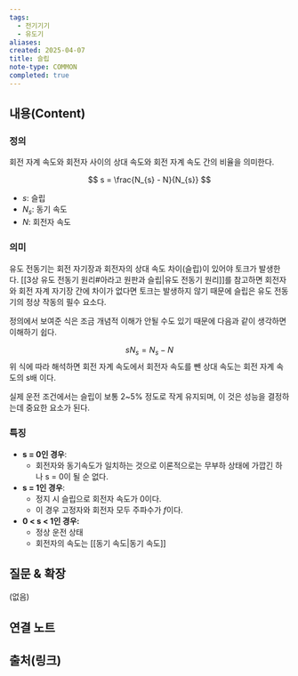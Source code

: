 ```yaml
---
tags:
  - 전기기기
  - 유도기
aliases: 
created: 2025-04-07
title: 슬립
note-type: COMMON
completed: true
---
```


## 내용(Content)

### 정의

회전 자계 속도와 회전자 사이의 상대 속도와 회전 자계 속도 간의 비율을 의미한다.

$$
s = \frac{N_{s} - N}{N_{s}}
$$
- $s$: 슬립
- $N_{s}$: 동기 속도
- $N$: 회전자 속도

### 의미

유도 전동기는 회전 자기장과 회전자의 상대 속도 차이(슬립)이 있어야 토크가 발생한다. [[3상 유도 전동기 원리#아라고 원판과 슬립|유도 전동기 원리]]를 참고하면 회전자와 회전 자계 자기장 간에 차이가 없다면 토크는 발생하지 않기 때문에 슬립은 유도 전동기의 정상 작동의 필수 요소다.

정의에서 보여준 식은 조금 개념적 이해가 안될 수도 있기 때문에 다음과 같이 생각하면 이해하기 쉽다.

$$
sN_{s} = N_{s} - N
$$
위 식에 따라 해석하면 회전 자계 속도에서 회전자 속도를 뺀 상대 속도는 회전 자계 속도의 s배 이다.

실제 운전 조건에서는 슬립이 보통 2~5% 정도로 작게 유지되며, 이 것은 성능을 결정하는데 중요한 요소가 된다.

### 특징

- **s = 0인 경우**:
	- 회전자와 동기속도가 일치하는 것으로 이론적으로는 무부하 상태에 가깝긴 하나 s = 0이 될 순 없다.
- **s = 1인 경우**:
	- 정지 시 슬립으로 회전자 속도가 0이다.
	- 이 경우 고정자와 회전자 모두 주파수가 $f$이다.
- **0 < s < 1인 경우:**
	- 정상 운전 상태
	- 회전자의 속도는 [[동기 속도|동기 속도]]


## 질문 & 확장

(없음)

## 연결 노트

## 출처(링크)

